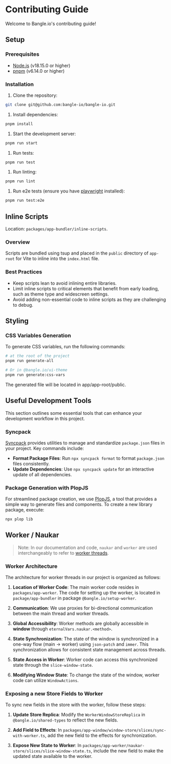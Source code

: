 # Contributing Guide

Welcome to Bangle.io's contributing guide!

## Setup

### Prerequisites

- [Node.js](https://nodejs.org/en/) (v18.15.0 or higher)
- [pnpm](https://pnpm.io/) (v6.14.0 or higher)

### Installation

1. Clone the repository:

```sh
git clone git@github.com:bangle-io/bangle-io.git
```

1. Install dependencies:

```sh
pnpm install
```

1. Start the development server:

```sh
pnpm run start
```

1. Run tests:

```sh
pnpm run test
```

1. Run linting:

```sh
pnpm run lint
```

1. Run e2e tests (ensure you have [playwright](https://playwright.dev/) installed):
  
```sh
pnpm run test:e2e
```


## Inline Scripts

Location: `packages/app-bundler/inline-scripts`.

### Overview

Scripts are bundled using tsup and placed in the `public` directory of `app-root` for Vite to inline into the `index.html` file.

### Best Practices

- Keep scripts lean to avoid inlining entire libraries.
- Limit inline scripts to critical elements that benefit from early loading, such as theme type and widescreen settings.
- Avoid adding non-essential code to inline scripts as they are challenging to debug.

## Styling

### CSS Variables Generation

To generate CSS variables, run the following commands:

```sh
# at the root of the project
pnpm run generate-all

# Or in @bangle.io/ui-theme
pnpm run generate:css-vars
```

The generated file will be located in app/app-root/public.

## Useful Development Tools

This section outlines some essential tools that can enhance your development workflow in this project.

### Syncpack

[Syncpack](https://github.com/JamieMason/syncpack) provides utilities to manage and standardize `package.json` files in your project. Key commands include:

- **Format Package Files**: Run `npx syncpack format` to format `package.json` files consistently.
- **Update Dependencies**: Use `npx syncpack update` for an interactive update of all dependencies.

### Package Generation with PlopJS

For streamlined package creation, we use [PlopJS](https://plopjs.com/documentation/), a tool that provides a simple way to generate files and components. To create a new library package, execute:

```sh
npx plop lib
```


## Worker / Naukar

> Note: In our documentation and code, `naukar` and `worker` are used interchangeably to refer to [worker threads](https://developer.mozilla.org/en-US/docs/Web/API/Worker).


### Worker Architecture

The architecture for worker threads in our project is organized as follows:

1. **Location of Worker Code**: The main worker code resides in `packages/app-worker`. The code for setting up the worker, is located in `package/app-bundler` in package `@bangle.io/setup-worker`.

2. **Communication**: We use proxies for bi-directional communication between the main thread and worker threads.

3. **Global Accessibility**: Worker methods are globally accessible in **window** through `eternalVars.naukar.<method>`.

4. **State Synchronization**: The state of the window is synchronized in a one-way flow (main -> worker) using `json-patch` and `immer`. This synchronization allows for consistent state management across threads.

5. **State Access in Worker**: Worker code can access this synchronized state through the `slice-window-state`.

6. **Modifying Window State**: To change the state of the window, worker code can utilize `WindowActions`.

### Exposing a new Store Fields to Worker

To sync new fields in the store with the worker, follow these steps:

1. **Update Store Replica**: Modify the `WorkerWindowStoreReplica` in `@bangle.io/shared-types` to reflect the new fields.

1. **Add Field to Effects**: In `packages/app-window/window-store/slices/sync-with-worker.ts`, add the new field to the effects for synchronization.

1. **Expose New State to Worker**: In `packages/app-worker/naukar-store/slices/slice-window-state.ts`, include the new field to make the updated state available to the worker.
